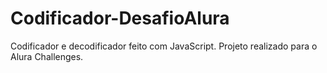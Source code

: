 # Codificador-DesafioAlura
Codificador e decodificador feito com JavaScript.
Projeto realizado para o Alura Challenges.
